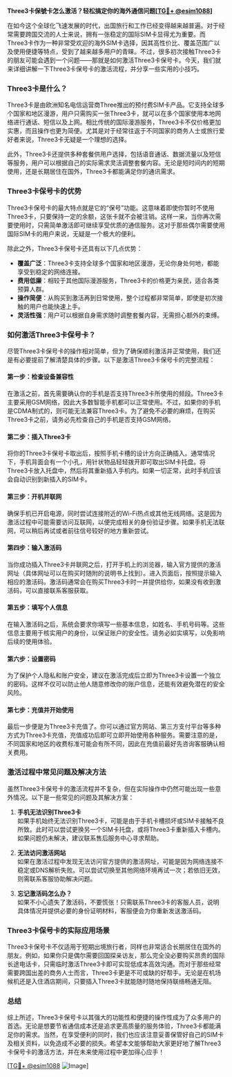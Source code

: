 **Three3卡保號卡怎么激活？轻松搞定你的海外通信问题[[TG💪+ @esim1088](https://t.me/s/esim1088)]**

在如今这个全球化飞速发展的时代，出国旅行和工作已经变得越来越普遍。对于经常需要跨国交流的人士来说，拥有一张稳定的国际SIM卡显得尤为重要。而Three3卡作为一种非常受欢迎的海外SIM卡选择，因其高性价比、覆盖范围广以及使用便捷等特点，受到了越来越多用户的青睐。不过，很多初次接触Three3卡的朋友可能会遇到一个问题——那就是如何激活Three3卡保号卡。今天，我们就来详细讲解一下Three3卡保号卡的激活流程，并分享一些实用的小技巧。

### Three3卡是什么？

Three3卡是由欧洲知名电信运营商Three推出的预付费SIM卡产品。它支持全球多个国家和地区漫游，用户只需购买一张Three3卡，就可以在多个国家使用本地网络进行通话、短信以及上网。相比传统的国际漫游服务，Three3卡不仅价格更加实惠，而且操作也更为简便。尤其是对于经常往返于不同国家的商务人士或旅行爱好者来说，Three3卡无疑是一个理想的选择。

此外，Three3卡还提供多种套餐供用户选择，包括语音通话、数据流量以及短信等服务，用户可以根据自己的实际需求灵活调整套餐内容。无论是短时间内的短期使用，还是长期居住在国外，Three3卡都能满足你的通讯需求。

### Three3卡保号卡的优势

Three3卡保号卡的最大特点就是它的“保号”功能。这意味着即使你暂时不使用Three3卡，只要保持一定的余额，这张卡就不会被注销。这样一来，当你再次需要使用时，只需简单激活即可继续享受优质的通信服务。这对于那些偶尔需要使用国际SIM卡的用户来说，无疑是一个极大的便利。

除此之外，Three3卡保号卡还具有以下几点优势：

- **覆盖广泛**：Three3卡支持全球多个国家和地区漫游，无论你身处何地，都能享受到稳定的网络连接。
- **费用低廉**：相较于其他国际漫游服务，Three3卡的价格更为亲民，适合各类预算人群。
- **操作简便**：从购买到激活再到日常使用，整个过程都非常简单，即使是初次接触的用户也能快速上手。
- **灵活性强**：用户可以根据自身需求随时调整套餐内容，无需担心额外的束缚。

### 如何激活Three3卡保号卡？

尽管Three3卡保号卡的操作相对简单，但为了确保顺利激活并正常使用，我们还是有必要提前了解清楚具体的步骤。以下是激活Three3卡保号卡的完整流程：

#### 第一步：检查设备兼容性

在激活之前，首先需要确认你的手机是否支持Three3卡所使用的频段。Three3卡主要采用GSM网络，因此大多数智能手机都可以正常使用。不过，如果你的手机是CDMA制式的，则可能无法兼容Three3卡。为了避免不必要的麻烦，在购买Three3卡之前，请务必先检查自己的手机是否支持GSM网络。

#### 第二步：插入Three3卡

将你的Three3卡保号卡取出后，按照手机卡槽的设计方向正确插入。通常情况下，手机背面会有一个小孔，用针状物品轻轻拨开即可取出SIM卡托盘。将Three3卡放入托盘中，然后将其重新插入手机内。如果一切正常，此时手机应该会自动识别到新插入的SIM卡。

#### 第三步：开机并联网

确保手机已开启电源，同时尝试连接附近的Wi-Fi热点或其他无线网络。这是因为激活过程中可能需要访问互联网，以便完成相关的身份验证步骤。如果手机无法联网，可以稍后再试或者前往信号较好的地方重新尝试。

#### 第四步：输入激活码

当你成功插入Three3卡并联网之后，打开手机上的浏览器，输入官方提供的激活网址（具体网址可以在购买时随附的说明书上找到）。进入页面后，按照提示输入相应的激活码。激活码通常会在购买Three3卡时一并提供给你，如果没有收到激活码，可以直接联系客服获取。

#### 第五步：填写个人信息

在输入激活码之后，系统会要求你填写一些基本信息，如姓名、手机号码等。这些信息主要用于核实用户的身份，以保证账户的安全性。请务必如实填写，以免影响后续的使用体验。

#### 第六步：设置密码

为了保护个人隐私和账户安全，建议在激活完成后立即为Three3卡设置一个独立的密码。这样不仅可以防止他人随意修改你的账户信息，还能有效避免潜在的安全风险。

#### 第七步：充值并开始使用

最后一步便是为Three3卡充值了。你可以通过官方网站、第三方支付平台等多种方式为Three3卡充值，充值成功后即可立即开始使用各种服务。需要注意的是，不同国家和地区的收费标准可能会有所不同，因此在充值前最好先咨询客服确认相关费用。

### 激活过程中常见问题及解决方法

虽然Three3卡保号卡的激活流程并不复杂，但在实际操作中仍然可能出现一些意外情况。以下是一些常见的问题及其解决方案：

1. **手机无法识别Three3卡**  
   如果手机始终无法识别Three3卡，可能是由于手机卡槽损坏或SIM卡接触不良所致。此时可以尝试更换另一个SIM卡托盘，或将Three3卡重新插入卡槽内。如果问题仍未解决，建议联系售后服务中心寻求帮助。

2. **无法访问激活网站**  
   如果在激活过程中发现无法访问官方提供的激活网址，可能是因为网络连接不稳定或DNS解析失败。可以尝试切换至其他网络环境再试一次；若依旧无效，则需联系客服协助解决问题。

3. **忘记激活码怎么办？**  
   如果不小心遗失了激活码，不要慌张！只需联系Three3卡的客服人员，说明具体情况并提供必要的身份证明材料，客服便会为你重新发送激活码。

### Three3卡保号卡的实际应用场景

Three3卡保号卡不仅适用于短期出境旅行者，同样也非常适合长期居住在国外的朋友。例如，如果你只是偶尔需要回国探亲访友，那么完全没必要购买昂贵的国际长途电话卡，只需临时激活Three3卡即可实现低成本高效沟通。而对于那些经常需要跨国出差的商务人士而言，Three3卡更是不可或缺的好帮手。无论是在机场候机还是入住酒店期间，只要插入Three3卡就能随时随地保持联络畅通无阻。

### 总结

综上所述，Three3卡保号卡以其强大的功能性和便捷的操作性成为了众多用户的首选。无论是想要节省通信成本还是追求更高质量的服务体验，Three3卡都能满足你的需求。当然，在享受便利的同时，我们也应该注意妥善保管好自己的SIM卡及相关资料，以免造成不必要的损失。希望本文能够帮助大家更好地了解Three3卡保号卡的激活方法，并在未来使用过程中更加得心应手！

[[TG💪+ @esim1088](https://t.me/s/esim1088) ![Image](https://i.postimg.cc/4NQfJmqS/Snipaste-2025-05-13-00-14-12.png)]